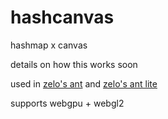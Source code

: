# hashcanvas
hashmap x canvas

details on how this works soon

used in [zelo's ant](https://github.com/Zolo101/zelos_ant) and [zelo's ant lite](https://github.com/Zolo101/zelos_ant_lite) 

supports webgpu + webgl2